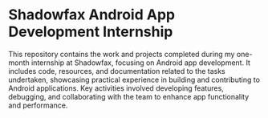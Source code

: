 # Shadowfax Android App Development Internship

This repository contains the work and projects completed during my one-month internship at Shadowfax, focusing on Android app development. It includes code, resources, and documentation related to the tasks undertaken, showcasing practical experience in building and contributing to Android applications. Key activities involved developing features, debugging, and collaborating with the team to enhance app functionality and performance.
